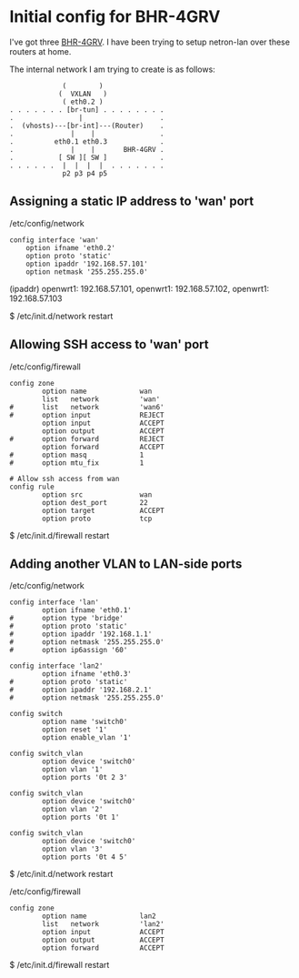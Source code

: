 Initial config for BHR-4GRV
===========================

I've got three [BHR-4GRV](http://buffalo.jp/product/wired-lan/router/bhr-4grv/). I have been trying to setup netron-lan over these routers at home.

The internal network I am trying to create is as follows:

                 (        )
                (  VXLAN   )
                 ( eth0.2 )      
    . . . . . . . [br-tun] . . . . . . . .
    .                |                   .
    .  (vhosts)---[br-int]---(Router)    .
    .              |    |                .
    .          eth0.1 eth0.3             .
    .              |    |       BHR-4GRV .
    .           [ SW ][ SW ]             .
    . . . . . .  |  |  |  |  . . . . . . .
                 p2 p3 p4 p5


Assigning a static IP address to 'wan' port
-------------------------------------------

/etc/config/network

    config interface 'wan'
        option ifname 'eth0.2'
        option proto 'static'
        option ipaddr '192.168.57.101'
        option netmask '255.255.255.0'

(ipaddr) openwrt1: 192.168.57.101, openwrt1: 192.168.57.102, openwrt1: 192.168.57.103

$ /etc/init.d/network restart

Allowing SSH access to 'wan' port
---------------------------------

/etc/config/firewall

    config zone
            option name             wan
            list   network          'wan'
    #       list   network          'wan6'
    #       option input            REJECT
            option input            ACCEPT
            option output           ACCEPT
    #       option forward          REJECT
            option forward          ACCEPT
    #       option masq             1
    #       option mtu_fix          1

    # Allow ssh access from wan
    config rule
            option src              wan
            option dest_port        22
            option target           ACCEPT
            option proto            tcp

$ /etc/init.d/firewall restart

Adding another VLAN to LAN-side ports
-------------------------------------

/etc/config/network

    config interface 'lan'
            option ifname 'eth0.1'
    #       option type 'bridge'
    #       option proto 'static'
    #       option ipaddr '192.168.1.1'
    #       option netmask '255.255.255.0'
    #       option ip6assign '60'
     
    config interface 'lan2'
            option ifname 'eth0.3'
    #       option proto 'static'
    #       option ipaddr '192.168.2.1'
    #       option netmask '255.255.255.0'
            
    config switch
            option name 'switch0'
            option reset '1'
            option enable_vlan '1'
            
    config switch_vlan
            option device 'switch0'
            option vlan '1'
            option ports '0t 2 3'
            
    config switch_vlan
            option device 'switch0'
            option vlan '2'
            option ports '0t 1'
            
    config switch_vlan
            option device 'switch0'
            option vlan '3'
            option ports '0t 4 5'

$ /etc/init.d/network restart

            
/etc/config/firewall

    config zone
            option name             lan2
            list   network          'lan2'
            option input            ACCEPT
            option output           ACCEPT
            option forward          ACCEPT

$ /etc/init.d/firewall restart



